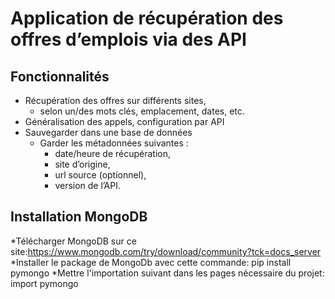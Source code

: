 # Application de récupération des offres d’emplois via des API

## Fonctionnalités

* Récupération des offres sur différents sites, 
  * selon un/des mots clés, emplacement, dates, etc.
* Généralisation des appels, configuration par API
* Sauvegarder dans une base de données
  * Garder les métadonnées suivantes : 
    * date/heure de récupération, 
    * site d’origine, 
    * url source (optionnel), 
    * version de l’API. 

## Installation MongoDB

  *Télécharger MongoDB sur ce site:https://www.mongodb.com/try/download/community?tck=docs_server
  *Installer le package de MongoDb avec cette commande: pip install pymongo
  *Mettre l'importation suivant dans les pages nécessaire du projet: import pymongo
 

